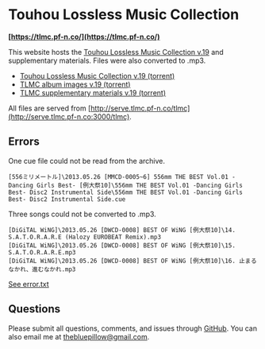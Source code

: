 # Touhou Lossless Music Collection

**[https://tlmc.pf-n.co/](https://tlmc.pf-n.co/)**

This website hosts the [Touhou Lossless Music Collection v.19](http://www.tlmc.eu/2018/01/tlmc-v19.html) and supplementary materials. Files were also converted to .mp3.

 - [Touhou Lossless Music Collection v.19 (torrent)](https://sites.google.com/site/tlmcfiles/Touhou%20lossless%20music%20collection%20v.19.torrent)
 - [TLMC album images v.19 (torrent)](https://sites.google.com/site/tlmcfiles/Touhou%20album%20image%20collection%20v.19.torrent)
 - [TLMC supplementary materials v.19 (torrent)](https://sites.google.com/site/tlmcfiles/TLMC%20supplementary%20materials%20v.19.torrent)

All files are served from [http://serve.tlmc.pf-n.co/tlmc](http://serve.tlmc.pf-n.co:3000/tlmc).

## Errors

One cue file could not be read from the archive.

```
[556ミリメートル]\2013.05.26 [MMCD-0005~6] 556mm THE BEST Vol.01 -Dancing Girls Best- [例大祭10]\556mm THE BEST Vol.01 -Dancing Girls Best- Disc2 Instrumental Side\556mm THE BEST Vol.01 -Dancing Girls Best- Disc2 Instrumental Side.cue
```

Three songs could not be converted to .mp3.

```
[DiGiTAL WiNG]\2013.05.26 [DWCD-0008] BEST OF WiNG [例大祭10]\14. S.A.T.O.R.A.R.E (Halozy EUROBEAT Remix).mp3
[DiGiTAL WiNG]\2013.05.26 [DWCD-0008] BEST OF WiNG [例大祭10]\15. S.A.T.O.R.A.R.E.mp3
[DiGiTAL WiNG]\2013.05.26 [DWCD-0008] BEST OF WiNG [例大祭10]\16. 止まるなかれ、進むなかれ.mp3
```

[See error.txt](https://tlmc.pf-n.co/tlmc/error.txt)

## Questions

Please submit all questions, comments, and issues through [GitHub](https://github.com/pf-tlmc/tlmc/issues). You can also email me at thebluepillow@gmail.com.
